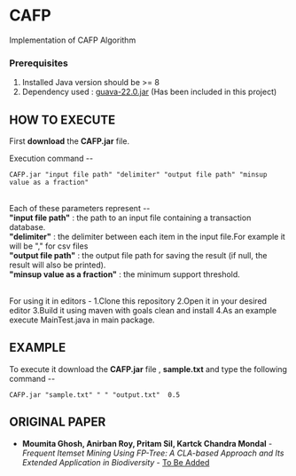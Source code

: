 # CAFP
Implementation of CAFP Algorithm

### Prerequisites

1. Installed Java version should be >= 8
2. Dependency used : [guava-22.0.jar](https://mvnrepository.com/artifact/com.google.guava/guava/22.0) (Has been included in this project)

## HOW TO EXECUTE

First <b>download</b> the <b>CAFP.jar</b> file.

Execution command --
```
CAFP.jar "input file path" "delimiter" "output file path" "minsup value as a fraction"
```
<br>
Each of these parameters represent -- <br>
<b>"input file path"</b>            : the path to an input file containing a transaction database.<br>
<b>"delimiter"</b>                  : the delimiter between each item in the input file.For example it will be "," for csv files<br>
<b>"output file path"</b>           : the output file path for saving the result (if null, the result will also be printed).<br>
<b>"minsup value as a fraction"</b> : the minimum support threshold.<br>
 <br>

For using it in editors -
1.Clone this repository 
2.Open it in your desired editor
3.Build it using maven with goals clean and install
4.As an example execute MainTest.java in main package.

## EXAMPLE
To execute it download the <b>CAFP.jar</b> file , <b>sample.txt</b> and type the following command --<br>
```  
CAFP.jar "sample.txt" " " "output.txt"  0.5
```
## ORIGINAL PAPER
* **Moumita Ghosh, Anirban Roy, Pritam Sil, Kartck Chandra Mondal** - *Frequent Itemset Mining Using FP-Tree: A CLA-based Approach and Its Extended Application in Biodiversity* - [To Be Added](link)
